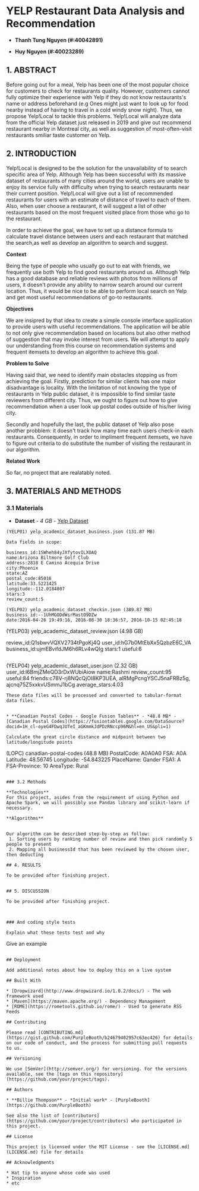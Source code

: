 # YELP Restaurant Data Analysis and Recommendation 

* **Thanh Tung Nguyen (#:40042891)** 

* **Huy Nguyen (#:40023289)** 

## 1. ABSTRACT

Before going out for a meal, Yelp has been one of the most popular choice for customers to check for restaurants quality. However, customers cannot fully optimize their experience with Yelp if they do not know restaurants's name or address beforehand (e.g Ones might just want to look up for food nearby instead of having to travel in a cold windy snow night). Thus, we propose Yelp!Local to tackle this problems. Yelp!Local will analyze data from the official Yelp dataset just released in 2019 and give out recommend restaurant nearby in Montreal city, as well as suggestion of most-often-visit restaurants smiliar taste customer on Yelp.
 
## 2. INTRODUCTION

Yelp!Local is designed to be the solution for the unavailability of to search specific area of Yelp. Although Yelp has been successful with its massive dataset of restaurants of many cities around the world, users are unable to enjoy its service fully with difficulty when trying to search restaurants near their current position. Yelp!Local will give out a list of recommended restaurants for users with an estimate of distance of travel to each of them. Also, when user choose a restaurant, it will suggest a list of other restaurants based on the most frequent visited place from those who go to the restaurant.

In order to achieve the goal, we have to set up a distance formula to calculate travel distance between users and each restaurant that matched the search,as well as develop an algorithm to search and suggest.

**Context** 

Being the type of people who usually go out to eat with friends, we frequently use both Yelp to find good restaurants around us. Although Yelp has a good database and reliable reviews with photos from millions of users, it doesn't provide any ability to narrow search around our current location. Thus, it would be nice to be able to perform local search on Yelp and get most useful recommendations of go-to restaurants.

**Objectives**

We are insipred by that idea to create a simple console interface application to provide users with useful recommendations. The application will be able to not only give recommendation based on locations but also other method of suggestion that may invoke interest from users. We will attempt to apply our understanding from this course on recommendation systems and frequent itemsets to develop an algorithm to achieve this goal.

**Problem to Solve**

Having said that, we need to identify main obstacles stopping us from achieving the goal. Firstly, prediction for similar clients has one major disadvantage is locality. With the limitation of not knowing the type of restaurants in Yelp public dataset, it is impossible to find similar taste reviewers from different city. Thus, we ought to figure out how to give recommendation when a user look up postal codes outside of his/her living city. 

Secondly and hopefully the last, the public dataset of Yelp also pose another probblem: it doesn't track how many time each users check-in each restaurants. Consequently, in order to impliment frequent itemsets, we have to figure out criteria to do substitute the number of visiting the restaurant in our algorithm. 

**Related Work**

So far, no project that are realatably noted.

## 3. MATERIALS AND METHODS

### 3.1 Materials

* **Dataset** - *4 GB* - [Yelp Dataset](https://www.kaggle.com/yelp-dataset/yelp-dataset)


```
(YELP01) yelp_academic_dataset_business.json (131.87 MB)

Data fields in scope:

business_id:1SWheh84yJXfytovILXOAQ
name:Arizona Biltmore Golf Club
address:2818 E Camino Acequia Drive
city:Phoenix
state:AZ
postal_code:85016
latitude:33.5221425
longitude:-112.0184807
stars:3
review_count:5

```

```
(YELP02) yelp_academic_dataset_checkin.json (389.87 MB)
business_id:--1UhMGODdWsrMastO9DZw
date:2016-04-26 19:49:16, 2016-08-30 18:36:57, 2016-10-15 02:45:18

```
(YELP03) yelp_academic_dataset_review.json (4.98 GB)

review_id:Q1sbwvVQXV2734tPgoKj4Q
user_id:hG7b0MtEbXx5QzbzE6C_VA
business_id:ujmEBvifdJM6h6RLv4wQIg
stars:1
useful:6
```

```
(YELP04) yelp_academic_dataset_user.json (2.32 GB)
user_id:l6BmjZMeQD3rDxWUbiAiow
name:Rashmi
review_count:95
useful:84
friends:c78V-rj8NQcQjOI8KP3UEA, alRMgPcngYSCJ5naFRBz5g, ajcnq75Z5xxkvUSmmJ1bCg
average_stars:4.03
```
These data files will be processed and converted to tabular-format data files.


* **Canadian Postal Codes - Google Fusion Tables** - *48.8 MB* - [Canadian Postal Codes](https://fusiontables.google.com/DataSource?docid=1H_cl-oyeG4FDwqJUTeI_aGKmmkJdPDzRNccp96M&hl=en_US&pli=1) 

Calculate the great circle distance and midpoint between two latitude/longitude points

```
(LOPC) canadian-postal-codes (48.8 MB)
PostalCode: A0A0A0
FSA: A0A
Latitude: 48.56745
Longitude: -54.843225
PlaceName: Gander
FSA1: A
FSA-Province: 10
AreaType: Rural
```

### 3.2 Methods

**Technologies** 
For this project, asides from the requirement of using Python and Apache Spark, we will possibly use Pandas library and scikit-learn if necessary.

**Algorithms** 


Our algorithm can be described step-by-step as follow:
 1. Sorting users by ranking number of review and then pick randomly 5 people to present
 2. Mapping all businessId that has been reviewed by the chosen user, then deducting 

## 4. RESULTS

To be provided after finishing project.


## 5. DISCUSSION

To be provided after finishing project.



### And coding style tests

Explain what these tests test and why

```
Give an example
```

## Deployment

Add additional notes about how to deploy this on a live system

## Built With

* [Dropwizard](http://www.dropwizard.io/1.0.2/docs/) - The web framework used
* [Maven](https://maven.apache.org/) - Dependency Management
* [ROME](https://rometools.github.io/rome/) - Used to generate RSS Feeds

## Contributing

Please read [CONTRIBUTING.md](https://gist.github.com/PurpleBooth/b24679402957c63ec426) for details on our code of conduct, and the process for submitting pull requests to us.

## Versioning

We use [SemVer](http://semver.org/) for versioning. For the versions available, see the [tags on this repository](https://github.com/your/project/tags). 

## Authors

* **Billie Thompson** - *Initial work* - [PurpleBooth](https://github.com/PurpleBooth)

See also the list of [contributors](https://github.com/your/project/contributors) who participated in this project.

## License

This project is licensed under the MIT License - see the [LICENSE.md](LICENSE.md) file for details

## Acknowledgments

* Hat tip to anyone whose code was used
* Inspiration
* etc

